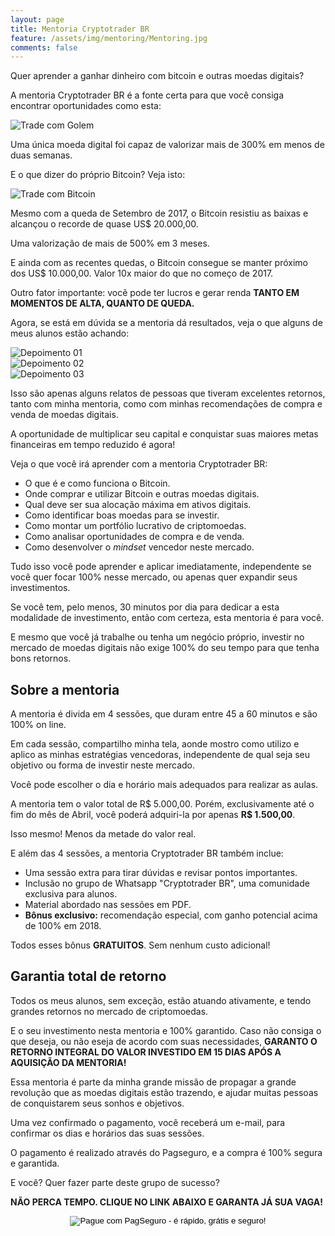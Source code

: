 ```yaml
---
layout: page
title: Mentoria Cryptotrader BR
feature: /assets/img/mentoring/Mentoring.jpg
comments: false
---
```


Quer aprender a ganhar dinheiro com bitcoin e outras moedas digitais?

A mentoria Cryptotrader BR é a fonte certa para que você consiga encontrar oportunidades como esta:

![Trade com Golem](/assets/img/mentoring/gnt_trade.png)

Uma única moeda digital foi capaz de valorizar mais de 300% em menos de duas semanas.

E o que dizer do próprio Bitcoin? Veja isto:

![Trade com Bitcoin](/assets/img/mentoring/btc_trade.png)

Mesmo com a queda de Setembro de 2017, o Bitcoin resistiu as baixas e alcançou o recorde de quase US$ 20.000,00.

Uma valorização de mais de 500% em 3 meses.

E ainda com as recentes quedas, o Bitcoin consegue se manter próximo dos US$ 10.000,00. Valor 10x maior do que no começo de 2017.

Outro fator importante: você pode ter lucros e gerar renda **TANTO EM MOMENTOS DE ALTA, QUANTO DE QUEDA.**

Agora, se está em dúvida se a mentoria dá resultados, veja o que alguns de meus alunos estão achando:

![Depoimento 01](/assets/img/mentoring/depoimento01.png)
<br>
![Depoimento 02](/assets/img/mentoring/depoimento02.png)
<br>
![Depoimento 03](/assets/img/mentoring/depoimento03.jpg)

Isso são apenas alguns relatos de pessoas que tiveram excelentes retornos, tanto com minha mentoria, como com minhas recomendações de compra e venda de moedas digitais.

A oportunidade de multiplicar seu capital e conquistar suas maiores metas financeiras em tempo reduzido é agora!

Veja o que você irá aprender com a mentoria Cryptotrader BR:

* O que é e como funciona o Bitcoin.
* Onde comprar e utilizar Bitcoin e outras moedas digitais.
* Qual deve ser sua alocação máxima em ativos digitais.
* Como identificar boas moedas para se investir.
* Como montar um portfólio lucrativo de criptomoedas.
* Como analisar oportunidades de compra e de venda.
* Como desenvolver o *mindset* vencedor neste mercado.

Tudo isso você pode aprender e aplicar imediatamente, independente se você quer focar 100% nesse mercado, ou apenas quer expandir seus investimentos.

Se você tem, pelo menos, 30 minutos por dia para dedicar a esta modalidade de investimento, então com certeza, esta mentoria é para você.

E mesmo que você já trabalhe ou tenha um negócio próprio, investir no mercado de moedas digitais não exige 100% do seu tempo para que tenha bons retornos.

## Sobre a mentoria

A mentoria é divida em 4 sessões, que duram entre 45 a 60 minutos e são 100% on line.

Em cada sessão, compartilho minha tela, aonde mostro como utilizo e aplico as minhas estratégias vencedoras, independente de qual seja seu objetivo ou forma de investir neste mercado.

Você pode escolher o dia e horário mais adequados para realizar as aulas.

A mentoria tem o valor total de R$ 5.000,00. Porém, exclusivamente até o fim do mês de Abril, você poderá adquiri-la por apenas **R$ 1.500,00**.

Isso mesmo! Menos da metade do valor real.

E além das 4 sessões, a mentoria Cryptotrader BR também inclue:

* Uma sessão extra para tirar dúvidas e revisar pontos importantes.
* Inclusão no grupo de Whatsapp "Cryptotrader BR", uma comunidade exclusiva para alunos.
* Material abordado nas sessões em PDF.
* **Bônus exclusivo:** recomendação especial, com ganho potencial acima de 100% em 2018.

Todos esses bônus **GRATUITOS**. Sem nenhum custo adicional!

## Garantia total de retorno

Todos os meus alunos, sem exceção, estão atuando ativamente, e tendo grandes retornos no mercado de criptomoedas.

E o seu investimento nesta mentoria e 100% garantido. Caso não consiga o que deseja, ou não eseja de acordo com suas necessidades, **GARANTO O RETORNO INTEGRAL DO VALOR INVESTIDO EM 15 DIAS APÓS A AQUISIÇÃO DA MENTORIA!**

Essa mentoria é parte da minha grande missão de propagar a grande revolução que as moedas digitais estão trazendo, e ajudar muitas pessoas de conquistarem seus sonhos e objetivos.

Uma vez confirmado o pagamento, você receberá um e-mail, para confirmar os dias e horários das suas sessões.

O pagamento é realizado através do Pagseguro, e a compra é 100% segura e garantida.

E você? Quer fazer parte deste grupo de sucesso?

**NÃO PERCA TEMPO. CLIQUE NO LINK ABAIXO E GARANTA JÁ SUA VAGA!**

<center>
<!-- INICIO FORMULARIO BOTAO PAGSEGURO -->
<form action="https://pagseguro.uol.com.br/checkout/v2/payment.html" method="post">
<!-- NÃO EDITE OS COMANDOS DAS LINHAS ABAIXO -->
<input type="hidden" name="code" value="73EB557D6C6CA42664D4CF8265551B2D" />
<input type="hidden" name="iot" value="button" />
<input type="image" src="https://stc.pagseguro.uol.com.br/public/img/botoes/pagamentos/209x48-comprar-azul-assina.gif" name="submit" alt="Pague com PagSeguro - é rápido, grátis e seguro!" />
</form>
<!-- FINAL FORMULARIO BOTAO PAGSEGURO -->
</center>